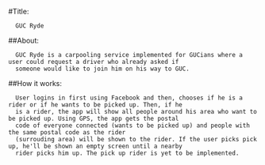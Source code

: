 #Title: 

      GUC Ryde

##About:

      GUC Ryde is a carpooling service implemented for GUCians where a user could request a driver who already asked if
      someone would like to join him on his way to GUC.
      
##How it works:      

      User logins in first using Facebook and then, chooses if he is a rider or if he wants to be picked up. Then, if he
      is a rider, the app will show all people around his area who want to be picked up. Using GPS, the app gets the postal 
      code of everyone connected (wants to be picked up) and people with the same postal code as the rider
      (surrouding area) will be shown to the rider. If the user picks pick up, he'll be shown an empty screen until a nearby
      rider picks him up. The pick up rider is yet to be implemented.
      
      
